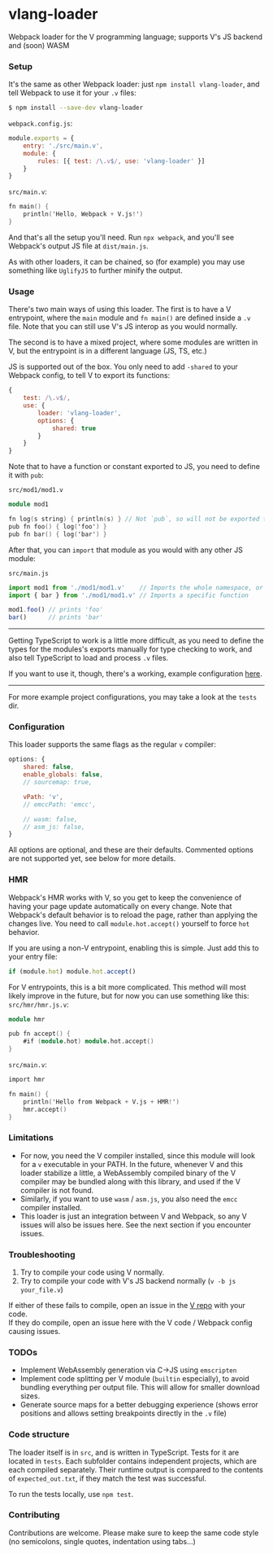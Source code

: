 # vlang-loader
Webpack loader for the V programming language; supports V's JS backend and (soon) WASM  


### Setup
It's the same as other Webpack loader: just `npm install vlang-loader`, and tell Webpack to use it for your `.v` files:

```sh
$ npm install --save-dev vlang-loader
```

`webpack.config.js`:
```js
module.exports = {
    entry: './src/main.v',
    module: {
        rules: [{ test: /\.v$/, use: 'vlang-loader' }]
    }
}
```

`src/main.v`:
```v
fn main() {
    println('Hello, Webpack + V.js!')
}
```

And that's all the setup you'll need. Run `npx webpack`, and you'll see Webpack's output JS file at `dist/main.js`.

As with other loaders, it can be chained, so (for example) you may use something like `UglifyJS` to further minify the output.


### Usage
There's two main ways of using this loader. The first is to have a V entrypoint, where the `main` module and `fn main()` are defined inside a `.v` file. Note that you can still use V's JS interop as you would normally.

The second is to have a mixed project, where some modules are written in V, but the entrypoint is in a different language (JS, TS, etc.)

JS is supported out of the box. You only need to add `-shared` to your Webpack config, to tell V to export its functions:
```js
{
    test: /\.v$/,
    use: {
        loader: 'vlang-loader',
        options: {
            shared: true
        }
    }
}
```

Note that to have a function or constant exported to JS, you need to define it with `pub`:

`src/mod1/mod1.v`
```v
module mod1

fn log(s string) { println(s) } // Not `pub`, so will not be exported to JS
pub fn foo() { log('foo') }
pub fn bar() { log('bar') }
```

After that, you can `import` that module as you would with any other JS module:

`src/main.js`
```js
import mod1 from './mod1/mod1.v'    // Imports the whole namespace, or
import { bar } from './mod1/mod1.v' // Imports a specific function

mod1.foo() // prints 'foo'
bar()      // prints 'bar'
```

***

Getting TypeScript to work is a little more difficult, as you need to define the types for the modules's exports manually for type checking to work, and also tell TypeScript to load and process `.v` files.

If you want to use it, though, there's a working, example configuration [here](tests/mixed_ts_vjs/simple/).

***

For more example project configurations, you may take a look at the `tests` dir.


### Configuration
This loader supports the same flags as the regular `v` compiler:
```js
options: {
	shared: false,
	enable_globals: false,
	// sourcemap: true,

	vPath: 'v',
	// emccPath: 'emcc',

	// wasm: false,
	// asm_js: false,
}
```
All options are optional, and these are their defaults. Commented options are not supported yet, see below for more details.


### HMR
Webpack's HMR works with V, so you get to keep the convenience of having your page update automatically on every change.
Note that Webpack's default behavior is to reload the page, rather than applying the changes live.
You need to call `module.hot.accept()` yourself to force `hot` behavior.

If you are using a non-V entrypoint, enabling this is simple. Just add this to your entry file:
```js
if (module.hot) module.hot.accept()
```

For V entrypoints, this is a bit more complicated. This method will most likely improve in the future, but for now you can use something like this:
`src/hmr/hmr.js.v`:
```v
module hmr

pub fn accept() {
    #if (module.hot) module.hot.accept()
}
```

`src/main.v`:
```v
import hmr

fn main() {
    println('Hello from Webpack + V.js + HMR!')
    hmr.accept()
}
```


### Limitations
  - For now, you need the V compiler installed, since this module will look for a `v` executable in your PATH. In the future, whenever V and this loader stabilize a little, a WebAssembly compiled binary of the V compiler may be bundled along with this library, and used if the V compiler is not found.
  - Similarly, if you want to use `wasm` / `asm.js`, you also need the `emcc` compiler installed.
  - This loader is just an integration between V and Webpack, so any V issues will also be issues here. See the next section if you encounter issues.


### Troubleshooting
  1. Try to compile your code using V normally.
  2. Try to compile your code with V's JS backend normally (`v -b js your_file.v`)

If either of these fails to compile, open an issue in the [V repo](https://github.com/vlang/v) with your code.  
If they do compile, open an issue here with the V code / Webpack config causing issues.

### TODOs
 - Implement WebAssembly generation via C->JS using `emscripten`
 - Implement code splitting per V module (`builtin` especially), to avoid bundling everything per output file. This will allow for smaller download sizes.
 - Generate source maps for a better debugging experience (shows error positions and allows setting breakpoints directly in the `.v` file)


### Code structure
The loader itself is in `src`, and is written in TypeScript. Tests for it are located in `tests`. Each subfolder contains independent projects, which are each compiled separately. Their runtime output is compared to the contents of `expected_out.txt`, if they match the test was successful.

To run the tests locally, use `npm test`.


### Contributing
Contributions are welcome. Please make sure to keep the same code style (no semicolons, single quotes, indentation using tabs...)
